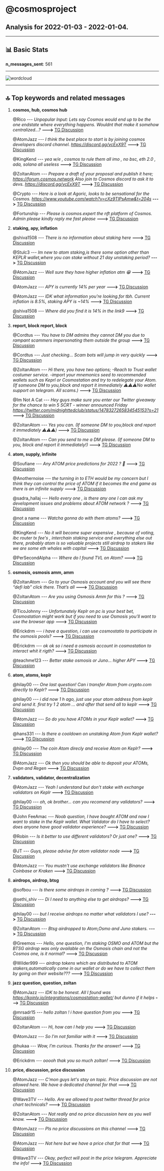 # **@cosmosproject**
 ## Analysis for **2022-01-03** - **2022-01-04**.

---

## 📊 **Basic Stats**

**n_messages_sent**: 561

---
![wordcloud](cosmosproject_1Days_wordcloud.png)

---


## 🔝 **Top keywords and related messages**

1. **cosmos, hub, cosmos hub**

    @Rico --- *Unpopular Input: Lets say Cosmos would end up to be the one endstate where everything happens. Wouldnt that make it somehow centralized...?* **--->** [TG Discussion](https://t.me/cosmosproject/465588)

    @AtomJazz --- *I think the best place to start is by joining cosmos developers discord channel. https://discord.gg/vcExX9T* **--->** [TG Discussion](https://t.me/cosmosproject/466970)

    @KingKend --- *yea w/e , cosmos to rule them all imo , no bsc, eth 2.0 , ada, solana all useless* **--->** [TG Discussion](https://t.me/cosmosproject/465564)

    @ZoltanAtom --- *Prepare a draft of your proposal and publish it here;  https://forum.cosmos.network  Also join to Cosmos discord to ask it to devs.  https://discord.gg/vcExX9T* **--->** [TG Discussion](https://t.me/cosmosproject/465740)

    @Crypto --- *Here is a look at Agoric, looks to be sensational for the Cosmos.   https://www.youtube.com/watch?v=cXz9TlPsAmw&t=204s* **--->** [TG Discussion](https://t.me/cosmosproject/466274)

    @Fortunship --- *Please is cosmos.expert the nft platform of Cosmos. Admin please kindly reply me fast please* **--->** [TG Discussion](https://t.me/cosmosproject/465509)

2. **staking, apy, inflation**

    @shiva1508 --- *There is no information about staking here* **--->** [TG Discussion](https://t.me/cosmosproject/466928)

    @Stulc3 --- *Im new to atom staking,is there some option other than KEPLR wallet,where you can stake without 21 day unstaking period?* **--->** [TG Discussion](https://t.me/cosmosproject/467012)

    @AtomJazz --- *Well sure they have higher inflation atm 😁* **--->** [TG Discussion](https://t.me/cosmosproject/466935)

    @AtomJazz --- *APY is currently 14% per year* **--->** [TG Discussion](https://t.me/cosmosproject/465551)

    @AtomJazz --- *IDK what information you're looking.for tbh. Current inflation is 8.5%, staking APY is ~14%* **--->** [TG Discussion](https://t.me/cosmosproject/466930)

    @shiva1508 --- *Where did you find it is 14% in the link9* **--->** [TG Discussion](https://t.me/cosmosproject/466931)

3. **report, block report, block**

    @Cordtus --- *You have to DM admins they cannot DM you due to rampant scammers impersonating them outside the group* **--->** [TG Discussion](https://t.me/cosmosproject/467326)

    @Cordtus --- *Just checking... Scam bots will jump in very quickly* **--->** [TG Discussion](https://t.me/cosmosproject/467331)

    @ZoltanAtom --- *Hi there, you have two options;  -Reach to Trust wallet costumer service.  -import your mnemonics seed to recommended wallets such as Keprl or Cosmostation and try to redelegate your Atom.   (If someone DM to you,block and report it immediately ⚠️⚠️⚠️No wallet support on telegram. All scams.)* **--->** [TG Discussion](https://t.me/cosmosproject/466754)

    @Im Not A Cat --- *Hey guys make sure you enter our Twitter giveaway for the chance to win 5 SCRT - winner announced Friday   https://twitter.com/midnighttedclub/status/1478327265834545153?s=21* **--->** [TG Discussion](https://t.me/cosmosproject/467032)

    @ZoltanAtom --- *Yes you can. (If someone DM to you,block and report it immediately ⚠️⚠️⚠️)* **--->** [TG Discussion](https://t.me/cosmosproject/467343)

    @ZoltanAtom --- *Can you send to me a DM please. (If someone DM to you, block and report it immediately!)* **--->** [TG Discussion](https://t.me/cosmosproject/466790)

4. **atom, supply, infinite**

    @Soufiane --- *Any ATOM price predictions for 2022 ? 🙂* **--->** [TG Discussion](https://t.me/cosmosproject/466290)

    @Anothernoise --- *the turning in to ETH would be my concern but I think they can control the price of ATOM if it becomes the end game as there is an infinite supply* **--->** [TG Discussion](https://t.me/cosmosproject/465627)

    @sadra_hallaj --- *Hello every one , is there any one I can ask my development issues and problems about ATOM network ?* **--->** [TG Discussion](https://t.me/cosmosproject/465808)

    @not a name --- *Watcha gonna do with them atoms?* **--->** [TG Discussion](https://t.me/cosmosproject/466243)

    @KingKend --- *No it will become super expensive , because of voting, ibc router tx fee's , interchain staking service and everything else out there, probably atom is so valuable projects still airdrop to stakers like we are some eth whales with capital* **--->** [TG Discussion](https://t.me/cosmosproject/465618)

    @PerSecondAlpha --- *Where do I found TVL on Atom?* **--->** [TG Discussion](https://t.me/cosmosproject/466718)

5. **osmosis, osmosis amm, amm**

    @ZoltanAtom --- *Go to your Osmosis account and you will see there “defi lab” click there. That’s all* **--->** [TG Discussion](https://t.me/cosmosproject/466212)

    @ZoltanAtom --- *Are you using Osmosis Amm for this ?* **--->** [TG Discussion](https://t.me/cosmosproject/467335)

    @TicoJohnny --- *Unfortunately Keplr on pc is your best bet, Cosmostation might work but if you need to use Osmosis you’ll want to use the browser app* **--->** [TG Discussion](https://t.me/cosmosproject/466662)

    @Erickdrm --- *i have a question, i can use cosmostatio to participate in the osmosis pools?* **--->** [TG Discussion](https://t.me/cosmosproject/466205)

    @Erickdrm --- *ok ok so i need a osmosis account in cosmostation to interact whit it rigth?* **--->** [TG Discussion](https://t.me/cosmosproject/466217)

    @teachme123 --- *Better stake osmosis or Juno… higher APY* **--->** [TG Discussion](https://t.me/cosmosproject/466933)

6. **atom, atoms, keplr**

    @hilay00 --- *One last question! Can i transfer Atom from crypto.com directly to Keplr?* **--->** [TG Discussion](https://t.me/cosmosproject/466072)

    @hilay00 --- *i did now 1 h ago, just use your atom address from keplr and send it. first try 1 2 atom ... and after that send all to keplr* **--->** [TG Discussion](https://t.me/cosmosproject/466376)

    @AtomJazz --- *So do you have ATOMs in your Keplr wallet?* **--->** [TG Discussion](https://t.me/cosmosproject/466865)

    @hans331 --- *Is there a cooldown on unstaking Atom from Keplr wallet?* **--->** [TG Discussion](https://t.me/cosmosproject/465774)

    @hilay00 --- *The coin Atom direcly and receive Atom on Keplr?* **--->** [TG Discussion](https://t.me/cosmosproject/466074)

    @AtomJazz --- *Ok then you should be able to deposit your ATOMs, Dvpn and Regen* **--->** [TG Discussion](https://t.me/cosmosproject/466867)

7. **validators, validator, decentralization**

    @AtomJazz --- *Yeah I understand but don't stake with exchange validators on Keplr* **--->** [TG Discussion](https://t.me/cosmosproject/466392)

    @hilay00 --- *oh, ok brother... can you recomend any validators?* **--->** [TG Discussion](https://t.me/cosmosproject/466395)

    @John FeeAmac --- *Noob question, I have bought ATOM and now I want to stake in the Keplr wallet. What Validator do I have to select? does anyone have good validator experience?* **--->** [TG Discussion](https://t.me/cosmosproject/466530)

    @Robin --- *Is it better to use different validators? Or just one?* **--->** [TG Discussion](https://t.me/cosmosproject/467112)

    @JT --- *Guys, please advise for atom validator node* **--->** [TG Discussion](https://t.me/cosmosproject/466843)

    @AtomJazz --- *You mustn't use exchange validators like Binance Coinbase or Kraken* **--->** [TG Discussion](https://t.me/cosmosproject/466388)

8. **airdrops, airdrop, btsg**

    @sofbou --- *Is there some airdrops in coming ?* **--->** [TG Discussion](https://t.me/cosmosproject/465536)

    @sethi_shiv --- *Di I need to anything else to get airdrops?* **--->** [TG Discussion](https://t.me/cosmosproject/465984)

    @hilay00 --- *but I receive airdrops no matter what validators I use?* **--->** [TG Discussion](https://t.me/cosmosproject/466386)

    @ZoltanAtom --- *Btsg airdropped to Atom,Osmo and Juno stakers.* **--->** [TG Discussion](https://t.me/cosmosproject/467351)

    @Greemos --- *Hello, one question, I'm staking OSMO and ATOM but the BTSG airdrop was only available on the Osmosis chain and not the Cosmos one, is it normal?* **--->** [TG Discussion](https://t.me/cosmosproject/467350)

    @Wilder999 --- *airdrop tokens which are distributed to ATOM stakers,automatically come in our wallet or do we have to collect them by going on their website???* **--->** [TG Discussion](https://t.me/cosmosproject/466136)

9. **jazz question, question, zoltan**

    @AtomJazz --- *IDK to be honest. All I found was https://koinly.io/integrations/cosmostation-wallet/ but dunno if it helps* **--->** [TG Discussion](https://t.me/cosmosproject/466896)

    @mrsadr15 --- *hello zoltan ! i have question from you* **--->** [TG Discussion](https://t.me/cosmosproject/466214)

    @ZoltanAtom --- *Hi, how can I help you* **--->** [TG Discussion](https://t.me/cosmosproject/466215)

    @AtomJazz --- *So I'm not familiar with it* **--->** [TG Discussion](https://t.me/cosmosproject/466481)

    @hukaa --- *Wow, I’m curious. Thanks for the answer!* **--->** [TG Discussion](https://t.me/cosmosproject/466387)

    @Erickdrm --- *ooooh thak you so much zoltan!* **--->** [TG Discussion](https://t.me/cosmosproject/466238)

10. **price, discussion, price discussion**

    @AtomJazz --- *C'mon guys let's stay on topic. Price discussion are not allowed here. We have a dedicated channel for that* **--->** [TG Discussion](https://t.me/cosmosproject/465832)

    @Wave3TV --- *Hello. Are we allowed to post twitter thread for price chart technicals?* **--->** [TG Discussion](https://t.me/cosmosproject/465784)

    @ZoltanAtom --- *Not really and no price discussion here as you well know.* **--->** [TG Discussion](https://t.me/cosmosproject/466746)

    @AtomJazz --- *Pls no price discussions on this channel* **--->** [TG Discussion](https://t.me/cosmosproject/466333)

    @AtomJazz --- *Not here but we have a price chat for that* **--->** [TG Discussion](https://t.me/cosmosproject/465785)

    @Wave3TV --- *Okay, perfect will post in the price telegram. Appreciate the info!* **--->** [TG Discussion](https://t.me/cosmosproject/465787)

